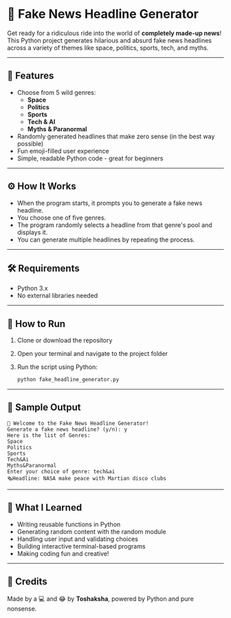 # 📰 Fake News Headline Generator

Get ready for a ridiculous ride into the world of **completely made-up news**! This Python project generates hilarious and absurd fake news headlines across a variety of themes like space, politics, sports, tech, and myths.

---

## 🚀 Features

- Choose from 5 wild genres:
  - **Space**
  - **Politics**
  - **Sports**
  - **Tech & AI**
  - **Myths & Paranormal**
- Randomly generated headlines that make zero sense (in the best way possible)
- Fun emoji-filled user experience
- Simple, readable Python code - great for beginners

---

## ⚙️ How It Works

- When the program starts, it prompts you to generate a fake news headline.  
- You choose one of five genres.  
- The program randomly selects a headline from that genre's pool and displays it.  
- You can generate multiple headlines by repeating the process.

---

## 🛠️ Requirements

- Python 3.x  
- No external libraries needed

---

## 🚀 How to Run

1. Clone or download the repository  
2. Open your terminal and navigate to the project folder  
3. Run the script using Python:

   ```bash
   python fake_headline_generator.py

---

## 📌 Sample Output

 ```
📰 Welcome to the Fake News Headline Generator!
Generate a fake news headline? (y/n): y
Here is the list of Genres:
Space
Politics
Sports
Tech&Ai
Myths&Paranormal
Enter your choice of genre: tech&ai
🗞️Headline: NASA make peace with Martian disco clubs
 ```

---

## 🎯 What I Learned

- Writing reusable functions in Python
- Generating random content with the random module
- Handling user input and validating choices
- Building interactive terminal-based programs
- Making coding fun and creative!

---

## 🤖 Credits
Made by a 💻 and 😂 by **Toshaksha**, powered by Python and pure nonsense.